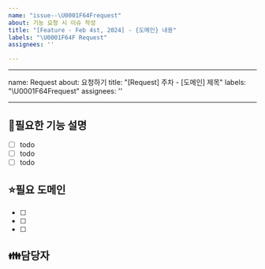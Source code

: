 ```yaml
---
name: "issue--\U0001F64Frequest"
about: 기능 요청 시 이슈 작성
title: "[Feature - Feb 4st, 2024] - {도메인} 내용"
labels: "\U0001F64F Request"
assignees: ''

---
```


---
name: Request
about: 요청하기
title: "[Request] 주차 - [도메인] 제목"
labels: "\U0001F64Frequest"
assignees: ''

---

🙏필요한 기능 설명
-
- [ ] todo
- [ ] todo
- [ ] todo

⭐필요 도메인
-
- [ ] <!-- todo -->
- [ ] <!-- todo -->
- [ ] <!--todo -->

👪담당자
-
